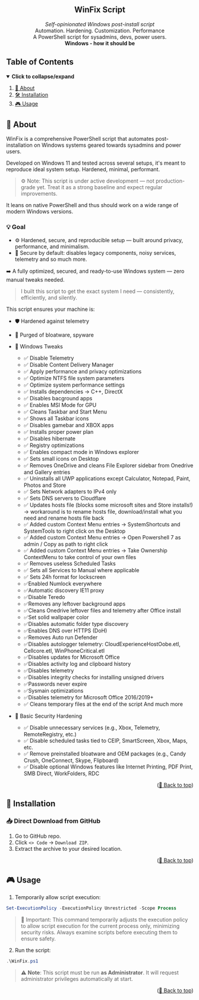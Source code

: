 <div id="top" align="center">

<!-- Title & Tagline -->
<h2 align="center">WinFix Script</h2>
<p align="center">
    <em>Self-opinionated Windows post-install script</em><br>
    Automation. Hardening. Customization. Performance<br>
    A PowerShell script for sysadmins, devs, power users.<br>
    <strong>Windows - how it should be</strong>
</p>

</div>

## Table of Contents

<details open>
  <summary><strong>Click to collapse/expand</strong></summary>
  <ol>
    <li><a href="#-about">📖 About</a></li>
    <li><a href="#-installation">🛠️ Installation</a></li>
    <li><a href="#-usage">🎮 Usage</a></li>
  </ol>
</details>

## 📖 About

WinFix is a comprehensive PowerShell script that automates post-installation on Windows systems geared towards sysadmins and power users.

Developed on Windows 11 and tested across several setups, it's meant to reproduce ideal system setup. Hardened, minimal, performant.

> ⚙️ Note: This script is under active development — not production-grade yet. Treat it as a strong baseline and expect regular improvements.

It leans on native PowerShell and thus should work on a wide range of modern Windows versions.

### 💡 Goal

- ⚙️ Hardened, secure, and reproducible setup — built around privacy, performance, and minimalism.
- 🔐 Secure by default: disables legacy components, noisy services, telemetry and so much more.

➡️ A fully optimized, secured, and ready-to-use Windows system — zero manual tweaks needed.

> I built this script to get the exact system I need — consistently, efficiently, and silently.

This script ensures your machine is:
- 🛡️ Hardened against telemetry
- 🧹 Purged of bloatware, spyware

- 🧰 Windows Tweaks
  - ✅ Disable Telemetry
  - ✅ Disable Content Delivery Manager
  - ✅ Apply performance and privacy optimizations
  - ✅ Optimize NTFS file system parameters
  - ✅ Optimize system performance settings
  - ✅  Installs dependencies -> C++, DirectX
  - ✅ Disables bacground apps
  - ✅ Enables MSI Mode for GPU
  - ✅ Cleans Taskbar and Start Menu
  - ✅ Shows all Taskbar icons
  - ✅ Disables gamebar and XBOX apps
  - ✅ Installs proper power plan
  - ✅ Disables hibernate
  - ✅ Registry optimizations
  - ✅ Enables compact mode in Windows explorer
  - ✅ Sets small icons on Desktop
  - ✅ Removes OneDrive and cleans File Explorer sidebar from Onedrive and Gallery entries
  - ✅ Uninstalls all UWP applications except Calculator, Notepad, Paint, Photos and Store 
  - ✅ Sets Network adapters to IPv4 only
  - ✅ Sets DNS servers to Cloudflare
  - ✅ Updates hosts file (blocks some microsoft sites and Store installs!) -> workaround is to rename hosts file, download/install what you need and rename hosts file back
  - ✅ Added custom Context Menu entries -> SystemShortcuts and SystemTools to right click on the Desktop
  - ✅ Added custom Context Menu entries -> Open Powershell 7 as admin / Copy as path to right click
  - ✅ Added custom Context Menu entries -> Take Ownership ContextMenu to take control of your own files
  - ✅ Removes useless Scheduled Tasks
  - ✅ Sets all Services to Manual where applicable
  - ✅ Sets 24h format for lockscreen
  - ✅Enabled Numlock everywhere
  - ✅Automatic discovery IE11 proxy
  - ✅Disable Teredo
  - ✅Removes any leftover background apps
  - ✅Cleans Onedrive leftover files and telemetry after Office install
  - ✅Set solid wallpaper color
  - ✅Disables automatic folder type discovery
  - ✅Enables DNS over HTTPS (DoH)
  - ✅Removes Auto run Defender
  - ✅Disables autologger telemetry: CloudExperienceHostOobe.etl, Cellcore.etl, WinPhoneCritical.etl
  - ✅Disables updates for Microsoft Office
  - ✅Disables activity log and clipboard history
  - ✅Disables telemetry
  - ✅Disables integrity checks for installing unsigned drivers
  - ✅Passwords never expire
  - ✅Sysmain optimizations
  - ✅Disables telemetry for Microsoft Office 2016/2019+
  - ✅ Cleans temporary files at the end of the script
  And much more

- 🔐 Basic Security Hardening
  - ✅ Disable unnecessary services (e.g., Xbox, Telemetry, RemoteRegistry, etc.)
  - ✅ Disable scheduled tasks tied to CEIP, SmartScreen, Xbox, Maps, etc.
  - ✅ Remove preinstalled bloatware and OEM packages (e.g., Candy Crush, OneConnect, Skype, Flipboard)
  - ✅ Disable optional Windows features like Internet Printing, PDF Print, SMB Direct, WorkFolders, RDC



<p align="right">(<a href="#top">🔼 Back to top</a>)</p>

## 🚀 Installation

### 📥 **Direct Download** from GitHub

1. Go to GitHub repo.
2. Click `<> Code` → `Download ZIP`.
3. Extract the archive to your desired location.

<p align="right">(<a href="#top">🔼 Back to top</a>)</p>

## 🎮 Usage

1. Temporarily allow script execution:
```powershell
Set-ExecutionPolicy -ExecutionPolicy Unrestricted -Scope Process
```

> 🛑 Important: This command temporarily adjusts the execution policy to allow script execution for the current process only, minimizing security risks. 
> Always examine scripts before executing them to ensure safety.

2. Run the script:
```powershell
.\WinFix.ps1
```

> ⚠️ **Note**: This script must be run **as Administrator**. It will request administrator privileges automatically at start.

<p align="right">(<a href="#top">🔼 Back to top</a>)</p>
